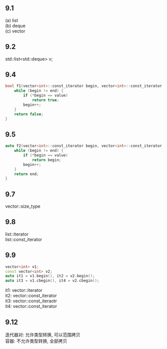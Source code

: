 ## 9.1
(a) list  
(b) deque  
(c) vector
## 9.2
std::list<std::deque<int>> v;
## 9.4
```cpp
bool f1(vector<int>::const_iterator begin, vector<int>::const_iterator end, int value) {
    while (begin != end) {
        if (*begin == value)
            return true;
        begin++;
    }
    return false;
}
```
## 9.5
```cpp
auto f2(vector<int>::const_iterator begin, vector<int>::const_iterator end, int value) {
    while (begin != end) {
        if (*begin == value)
            return begin;
        begin++;
    }
    return end;
}
```
## 9.7
vector<int>::size_type
## 9.8
list<string>::iterator  
list<string>::const_iterator
## 9.9
```cpp
vector<int> v1;
const vector<int> v2;
auto it1 = v1.begin(), it2 = v2.begin();
auto it3 = v1.cbegin(), it4 = v2.cbegin();
```
it1: vector<int>::iterator  
it2: vector<int>::const_iterator  
it3: vector<int>::const_iteraotr  
it4: vector<int>::const_iterator
## 9.12
迭代器对: 允许类型转换, 可以范围拷贝  
容器: 不允许类型转换, 全部拷贝
